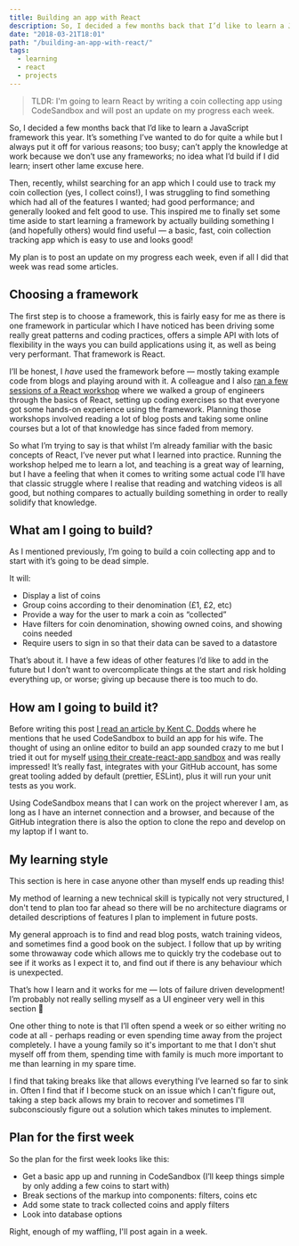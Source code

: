 ```yaml
---
title: Building an app with React
description: So, I decided a few months back that I’d like to learn a JavaScript framework this year. It’s something I’ve wanted to for quite a while but I’ve always put it off for various reasons.
date: "2018-03-21T18:01"
path: "/building-an-app-with-react/"
tags:
  - learning
  - react
  - projects
---
```


> TLDR: I'm going to learn React by writing a coin collecting app using CodeSandbox and will post an update on my progress each week.

So, I decided a few months back that I’d like to learn a JavaScript framework this year. It’s something I’ve wanted to do for quite a while but I always put it off for various reasons; too busy; can’t apply the knowledge at work because we don’t use any frameworks; no idea what I’d build if I did learn; insert other lame excuse here.

Then, recently, whilst searching for an app which I could use to track my coin collection (yes, I collect coins!), I was struggling to find something which had all of the features I wanted; had good performance; and generally looked and felt good to use. This inspired me to finally set some time aside to start learning a framework by actually building something I (and hopefully others) would find useful — a basic, fast, coin collection tracking app which is easy to use and looks good!

My plan is to post an update on my progress each week, even if all I did that week was read some articles.

## Choosing a framework

The first step is to choose a framework, this is fairly easy for me as there is one framework in particular which I have noticed has been driving some really great patterns and coding practices, offers a simple API with lots of flexibility in the ways you can build applications using it, as well as being very performant. That framework is React.

I’ll be honest, I *have* used the framework before — mostly taking example code from blogs and playing around with it. A colleague and I also [ran a few sessions of a React workshop](https://github.com/react-sessions) where we walked a group of engineers through the basics of React, setting up coding exercises so that everyone got some hands-on experience using the framework. Planning those workshops involved reading a lot of blog posts and taking some online courses but a lot of that knowledge has since faded from memory.

So what I’m trying to say is that whilst I’m already familiar with the basic concepts of React, I’ve never put what I learned into practice. Running the workshop helped me to learn a lot, and teaching is a great way of learning, but I have a feeling that when it comes to writing some actual code I’ll have that classic struggle where I realise that reading and watching videos is all good, but nothing compares to actually building something in order to really solidify that knowledge.

## What am I going to build?

As I mentioned previously, I’m going to build a coin collecting app and to start with it’s going to be dead simple.

It will:

- Display a list of coins
- Group coins according to their denomination (£1, £2, etc)
- Provide a way for the user to mark a coin as “collected”
- Have filters for coin denomination, showing owned coins, and showing coins needed
- Require users to sign in so that their data can be saved to a datastore

That’s about it. I have a few ideas of other features I’d like to add in the future but I don’t want to overcomplicate things at the start and risk holding everything up, or worse; giving up because there is too much to do.

## How am I going to build it?

Before writing this post [I read an article by Kent C. Dodds](https://blog.kentcdodds.com/merry-christmas-77b4380b8cf9) where he mentions that he used CodeSandbox to build an app for his wife. The thought of using an online editor to build an app sounded crazy to me but I tried it out for myself [using their create-react-app sandbox](https://codesandbox.io/s/new) and was really impressed! It’s really fast, integrates with your GitHub account, has some great tooling added by default (prettier,  ESLint), plus it will run your unit tests as you work.

Using CodeSandbox means that I can work on the project wherever I am, as long as I have an internet connection and a browser, and because of the GitHub integration there is also the option to clone the repo and develop on my laptop if I want to.

## My learning style

This section is here in case anyone other than myself ends up reading this!

My method of learning a new technical skill is typically not very structured, I don't tend to plan too far ahead so there will be no architecture diagrams or detailed descriptions of features I plan to implement in future posts.

My general approach is to find and read blog posts, watch training videos, and sometimes find a good book on the subject. I follow that up by writing some throwaway code which allows me to quickly try the codebase out to see if it works as I expect it to, and find out if there is any behaviour which is unexpected.

That’s how I learn and it works for me — lots of failure driven development! I’m probably not really selling myself as a UI engineer very well in this section 🙈

One other thing to note is that I’ll often spend a week or so either writing no code at all - perhaps reading or even spending time away from the project completely. I have a young family so it's important to me that I don't shut myself off from them, spending time with family is much more important to me than learning in my spare time.

I find that taking breaks like that allows everything I’ve learned so far to sink in. Often I find that if I become stuck on an issue which I can't figure out, taking a step back allows my brain to recover and sometimes I'll subconsciously figure out a solution which takes minutes to implement.

##  Plan for the first week

So the plan for the first week looks like this:

- Get a basic app up and running in CodeSandbox (I’ll keep things simple by only adding a few coins to start with)
- Break sections of the markup into components: filters, coins etc
- Add some state to track collected coins and apply filters
- Look into database options

Right, enough of my waffling, I'll post again in a week.
